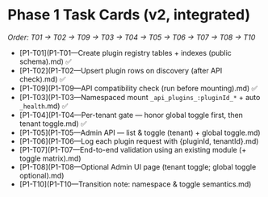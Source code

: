 # Phase 1 Task Cards (v2, integrated)

_Order: T01 → T02 → T09 → T03 → T04 → T05 → T06 → T07 → T08 → T10_

- [P1-T01](P1-T01—Create plugin registry tables + indexes (public schema).md) ✅
- [P1-T02](P1-T02—Upsert plugin rows on discovery (after API check).md) ✅
- [P1-T09](P1-T09—API compatibility check (run before mounting).md) ✅
- [P1-T03](P1-T03—Namespaced mount `_api_plugins_:pluginId_*` + auto `_health`.md) ✅
- [P1-T04](P1-T04—Per-tenant gate — honor global toggle first, then tenant toggle.md) ✅
- [P1-T05](P1-T05—Admin API — list & toggle (tenant) + global toggle.md)
- [P1-T06](P1-T06—Log each plugin request with {pluginId, tenantId}.md)
- [P1-T07](P1-T07—End-to-end validation using an existing module (+ toggle matrix).md)
- [P1-T08](P1-T08—Optional Admin UI page (tenant toggle; global toggle optional).md)
- [P1-T10](P1-T10—Transition note: namespace & toggle semantics.md)
